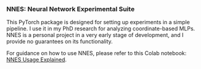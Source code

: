 ### NNES: Neural Network Experimental Suite

This PyTorch package is designed for setting up experiments in a simple pipeline. 
I use it in my PhD research for analyzing coordinate-based MLPs. 
NNES is a personal project in a very early stage of development, and I provide no guarantees on its functionality.

For guidance on how to use NNES, please refer to this Colab notebook: [NNES Usage Explained](https://colab.research.google.com/drive/1H05Z8CoTsp12HJS3Rl6n8lE4QFifi4xp#scrollTo=FjM0epbTUito).